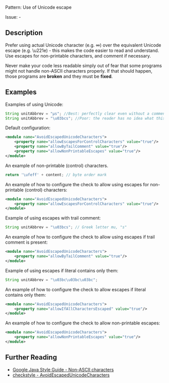 Pattern: Use of Unicode escape

Issue: -

## Description

Prefer using actual Unicode character (e.g. ∞) over the equivalent Unicode escape (e.g. \u221e) - this makes the code easier to read and understand. Use escapes for non-printable characters, and comment if necessary.

Never make your code less readable simply out of fear that some programs might not handle non-ASCII characters properly. If that should happen, those programs are **broken** and they must be **fixed**.

## Examples

Examples of using Unicode:


```java
String unitAbbrev = "μs"; //Best: perfectly clear even without a comment.
String unitAbbrev = "\u03bcs"; //Poor: the reader has no idea what this is.
```

Default configuration:

```xml
<module name="AvoidEscapedUnicodeCharacters">
    <property name="allowEscapesForControlCharacters" value="true"/>
    <property name="allowByTailComment" value="true"/>
    <property name="allowNonPrintableEscapes" value="true"/>
</module>
```

An example of non-printable (control) characters.


```java
return '\ufeff' + content; // byte order mark
```

An example of how to configure the check to allow using escapes for non-printable (control) characters:


```xml
<module name="AvoidEscapedUnicodeCharacters">
    <property name="allowEscapesForControlCharacters" value="true"/>
</module>
```

Example of using escapes with trail comment:


```java
String unitAbbrev = "\u03bcs"; // Greek letter mu, "s"
```

An example of how to configure the check to allow using escapes if trail comment is present: 


```xml
<module name="AvoidEscapedUnicodeCharacters">
    <property name="allowByTailComment" value="true"/>
</module>
```

Example of using escapes if literal contains only them: 


```java
String unitAbbrev = "\u03bc\u03bc\u03bc";
```

An example of how to configure the check to allow escapes if literal contains only them: 


```xml
<module name="AvoidEscapedUnicodeCharacters">
    <property name="allowIfAllCharactersEscaped" value="true"/>
</module>
```

An example of how to configure the check to allow non-printable escapes: 


```xml
<module name="AvoidEscapedUnicodeCharacters">
    <property name="allowNonPrintableEscapes" value="true"/>
</module>
```

## Further Reading

* [Google Java Style Guide - Non-ASCII characters](https://google.github.io/styleguide/javaguide.html#s2.3.3-non-ascii-characters)
* [checkstyle - AvoidEscapedUnicodeCharacters](http://checkstyle.sourceforge.net/config_misc.html#AvoidEscapedUnicodeCharacters)
